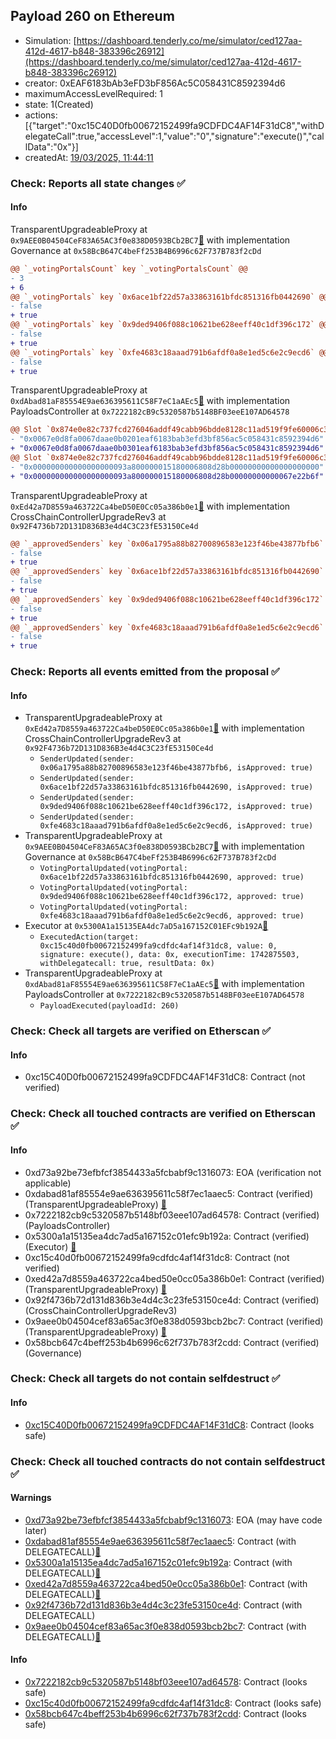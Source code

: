 ## Payload 260 on Ethereum

- Simulation: [https://dashboard.tenderly.co/me/simulator/ced127aa-412d-4617-b848-383396c26912](https://dashboard.tenderly.co/me/simulator/ced127aa-412d-4617-b848-383396c26912)
- creator: 0xEAF6183bAb3eFD3bF856Ac5C058431C8592394d6
- maximumAccessLevelRequired: 1
- state: 1(Created)
- actions: [{"target":"0xc15C40D0fb00672152499fa9CDFDC4AF14F31dC8","withDelegateCall":true,"accessLevel":1,"value":"0","signature":"execute()","callData":"0x"}]
- createdAt: [19/03/2025, 11:44:11](https://etherscan.io/tx/0x4a502ec7eb150366c94647cf90a0038f393d0a64b50e398c37d0677e7b4eb0e9)

### Check: Reports all state changes :white_check_mark:

#### Info


TransparentUpgradeableProxy at `0x9AEE0B04504CeF83A65AC3f0e838D0593BCb2BC7`[:ghost:](https://github.com/bgd-labs/aave-address-book "GovernanceV3Ethereum.GOVERNANCE") with implementation Governance at `0x58BcB647C4beFf253B4B6996c62F737B783f2cDd`
```diff
@@ `_votingPortalsCount` key `_votingPortalsCount` @@
- 3
+ 6
@@ `_votingPortals` key `0x6ace1bf22d57a33863161bfdc851316fb0442690` @@
- false
+ true
@@ `_votingPortals` key `0x9ded9406f088c10621be628eeff40c1df396c172` @@
- false
+ true
@@ `_votingPortals` key `0xfe4683c18aaad791b6afdf0a8e1ed5c6e2c9ecd6` @@
- false
+ true
```

TransparentUpgradeableProxy at `0xdAbad81aF85554E9ae636395611C58F7eC1aAEc5`[:ghost:](https://github.com/bgd-labs/aave-address-book "GovernanceV3Ethereum.PAYLOADS_CONTROLLER") with implementation PayloadsController at `0x7222182cB9c5320587b5148BF03eeE107AD64578`
```diff
@@ Slot `0x874e0e82c737fcd276046addf49cabb96bdde8128c11ad519f9fe60006c3a47a` @@
- "0x0067e0d8fa0067daae0b0201eaf6183bab3efd3bf856ac5c058431c8592394d6"
+ "0x0067e0d8fa0067daae0b0301eaf6183bab3efd3bf856ac5c058431c8592394d6"
@@ Slot `0x874e0e82c737fcd276046addf49cabb96bdde8128c11ad519f9fe60006c3a47b` @@
- "0x000000000000000000093a800000015180006808d28b00000000000000000000"
+ "0x000000000000000000093a800000015180006808d28b00000000000067e22b6f"
```

TransparentUpgradeableProxy at `0xEd42a7D8559a463722Ca4beD50E0Cc05a386b0e1`[:ghost:](https://github.com/bgd-labs/aave-address-book "GovernanceV3Ethereum.CROSS_CHAIN_CONTROLLER") with implementation CrossChainControllerUpgradeRev3 at `0x92F4736b72D131D836B3e4d4C3C23fE53150Ce4d`
```diff
@@ `_approvedSenders` key `0x06a1795a88b82700896583e123f46be43877bfb6` @@
- false
+ true
@@ `_approvedSenders` key `0x6ace1bf22d57a33863161bfdc851316fb0442690` @@
- false
+ true
@@ `_approvedSenders` key `0x9ded9406f088c10621be628eeff40c1df396c172` @@
- false
+ true
@@ `_approvedSenders` key `0xfe4683c18aaad791b6afdf0a8e1ed5c6e2c9ecd6` @@
- false
+ true
```


### Check: Reports all events emitted from the proposal :white_check_mark:

#### Info

- TransparentUpgradeableProxy at `0xEd42a7D8559a463722Ca4beD50E0Cc05a386b0e1`[:ghost:](https://github.com/bgd-labs/aave-address-book "GovernanceV3Ethereum.CROSS_CHAIN_CONTROLLER") with implementation CrossChainControllerUpgradeRev3 at `0x92F4736b72D131D836B3e4d4C3C23fE53150Ce4d`
  - `SenderUpdated(sender: 0x06a1795a88b82700896583e123f46be43877bfb6, isApproved: true)`
  - `SenderUpdated(sender: 0x6ace1bf22d57a33863161bfdc851316fb0442690, isApproved: true)`
  - `SenderUpdated(sender: 0x9ded9406f088c10621be628eeff40c1df396c172, isApproved: true)`
  - `SenderUpdated(sender: 0xfe4683c18aaad791b6afdf0a8e1ed5c6e2c9ecd6, isApproved: true)`
- TransparentUpgradeableProxy at `0x9AEE0B04504CeF83A65AC3f0e838D0593BCb2BC7`[:ghost:](https://github.com/bgd-labs/aave-address-book "GovernanceV3Ethereum.GOVERNANCE") with implementation Governance at `0x58BcB647C4beFf253B4B6996c62F737B783f2cDd`
  - `VotingPortalUpdated(votingPortal: 0x6ace1bf22d57a33863161bfdc851316fb0442690, approved: true)`
  - `VotingPortalUpdated(votingPortal: 0x9ded9406f088c10621be628eeff40c1df396c172, approved: true)`
  - `VotingPortalUpdated(votingPortal: 0xfe4683c18aaad791b6afdf0a8e1ed5c6e2c9ecd6, approved: true)`
- Executor at `0x5300A1a15135EA4dc7aD5a167152C01EFc9b192A`[:ghost:](https://github.com/bgd-labs/aave-address-book "AaveV2Ethereum.POOL_ADMIN, AaveV2EthereumAMM.POOL_ADMIN, AaveV3Ethereum.ACL_ADMIN, AaveV3EthereumEtherFi.ACL_ADMIN, AaveV3EthereumLido.ACL_ADMIN, GovernanceV3Ethereum.EXECUTOR_LVL_1")
  - `ExecutedAction(target: 0xc15c40d0fb00672152499fa9cdfdc4af14f31dc8, value: 0, signature: execute(), data: 0x, executionTime: 1742875503, withDelegatecall: true, resultData: 0x)`
- TransparentUpgradeableProxy at `0xdAbad81aF85554E9ae636395611C58F7eC1aAEc5`[:ghost:](https://github.com/bgd-labs/aave-address-book "GovernanceV3Ethereum.PAYLOADS_CONTROLLER") with implementation PayloadsController at `0x7222182cB9c5320587b5148BF03eeE107AD64578`
  - `PayloadExecuted(payloadId: 260)`

### Check: Check all targets are verified on Etherscan :white_check_mark:

#### Info

- 0xc15C40D0fb00672152499fa9CDFDC4AF14F31dC8: Contract (not verified) 

### Check: Check all touched contracts are verified on Etherscan :white_check_mark:

#### Info

- 0xd73a92be73efbfcf3854433a5fcbabf9c1316073: EOA (verification not applicable)
- 0xdabad81af85554e9ae636395611c58f7ec1aaec5: Contract (verified) (TransparentUpgradeableProxy) [:ghost:](https://github.com/bgd-labs/aave-address-book "GovernanceV3Ethereum.PAYLOADS_CONTROLLER")
- 0x7222182cb9c5320587b5148bf03eee107ad64578: Contract (verified) (PayloadsController) 
- 0x5300a1a15135ea4dc7ad5a167152c01efc9b192a: Contract (verified) (Executor) [:ghost:](https://github.com/bgd-labs/aave-address-book "AaveV2Ethereum.POOL_ADMIN, AaveV2EthereumAMM.POOL_ADMIN, AaveV3Ethereum.ACL_ADMIN, AaveV3EthereumEtherFi.ACL_ADMIN, AaveV3EthereumLido.ACL_ADMIN, GovernanceV3Ethereum.EXECUTOR_LVL_1")
- 0xc15c40d0fb00672152499fa9cdfdc4af14f31dc8: Contract (not verified) 
- 0xed42a7d8559a463722ca4bed50e0cc05a386b0e1: Contract (verified) (TransparentUpgradeableProxy) [:ghost:](https://github.com/bgd-labs/aave-address-book "GovernanceV3Ethereum.CROSS_CHAIN_CONTROLLER")
- 0x92f4736b72d131d836b3e4d4c3c23fe53150ce4d: Contract (verified) (CrossChainControllerUpgradeRev3) 
- 0x9aee0b04504cef83a65ac3f0e838d0593bcb2bc7: Contract (verified) (TransparentUpgradeableProxy) [:ghost:](https://github.com/bgd-labs/aave-address-book "GovernanceV3Ethereum.GOVERNANCE")
- 0x58bcb647c4beff253b4b6996c62f737b783f2cdd: Contract (verified) (Governance) 

### Check: Check all targets do not contain selfdestruct :white_check_mark:

#### Info

- [0xc15C40D0fb00672152499fa9CDFDC4AF14F31dC8](https://etherscan.io/address/0xc15C40D0fb00672152499fa9CDFDC4AF14F31dC8): Contract (looks safe)

### Check: Check all touched contracts do not contain selfdestruct :white_check_mark:

#### Warnings

- [0xd73a92be73efbfcf3854433a5fcbabf9c1316073](https://etherscan.io/address/0xd73a92be73efbfcf3854433a5fcbabf9c1316073): EOA (may have code later)
- [0xdabad81af85554e9ae636395611c58f7ec1aaec5](https://etherscan.io/address/0xdabad81af85554e9ae636395611c58f7ec1aaec5): Contract (with DELEGATECALL)[:ghost:](https://github.com/bgd-labs/aave-address-book "GovernanceV3Ethereum.PAYLOADS_CONTROLLER")
- [0x5300a1a15135ea4dc7ad5a167152c01efc9b192a](https://etherscan.io/address/0x5300a1a15135ea4dc7ad5a167152c01efc9b192a): Contract (with DELEGATECALL)[:ghost:](https://github.com/bgd-labs/aave-address-book "AaveV2Ethereum.POOL_ADMIN, AaveV2EthereumAMM.POOL_ADMIN, AaveV3Ethereum.ACL_ADMIN, AaveV3EthereumEtherFi.ACL_ADMIN, AaveV3EthereumLido.ACL_ADMIN, GovernanceV3Ethereum.EXECUTOR_LVL_1")
- [0xed42a7d8559a463722ca4bed50e0cc05a386b0e1](https://etherscan.io/address/0xed42a7d8559a463722ca4bed50e0cc05a386b0e1): Contract (with DELEGATECALL)[:ghost:](https://github.com/bgd-labs/aave-address-book "GovernanceV3Ethereum.CROSS_CHAIN_CONTROLLER")
- [0x92f4736b72d131d836b3e4d4c3c23fe53150ce4d](https://etherscan.io/address/0x92f4736b72d131d836b3e4d4c3c23fe53150ce4d): Contract (with DELEGATECALL)
- [0x9aee0b04504cef83a65ac3f0e838d0593bcb2bc7](https://etherscan.io/address/0x9aee0b04504cef83a65ac3f0e838d0593bcb2bc7): Contract (with DELEGATECALL)[:ghost:](https://github.com/bgd-labs/aave-address-book "GovernanceV3Ethereum.GOVERNANCE")

#### Info

- [0x7222182cb9c5320587b5148bf03eee107ad64578](https://etherscan.io/address/0x7222182cb9c5320587b5148bf03eee107ad64578): Contract (looks safe)
- [0xc15c40d0fb00672152499fa9cdfdc4af14f31dc8](https://etherscan.io/address/0xc15c40d0fb00672152499fa9cdfdc4af14f31dc8): Contract (looks safe)
- [0x58bcb647c4beff253b4b6996c62f737b783f2cdd](https://etherscan.io/address/0x58bcb647c4beff253b4b6996c62f737b783f2cdd): Contract (looks safe)

